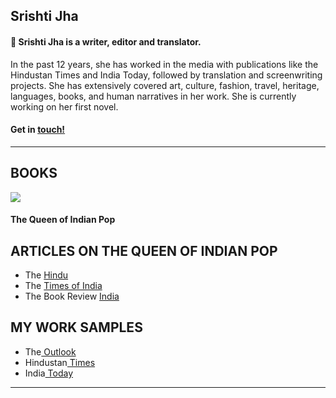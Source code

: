 ## Srishti Jha
####  👋 Srishti Jha is a writer, editor and translator. 

In the past 12 years, she has worked in the media with publications like the Hindustan Times and India Today, followed by translation and screenwriting projects. She has extensively covered art, culture, fashion, travel, heritage, languages, books, and human narratives in her work. She is currently working on her first novel.


#### Get in <a href = "mailto: jha.srishti@gmail.com">touch!</a>
---

## BOOKS

<img src="https://cloudfront.penguin.co.in/wp-content/uploads/2022/07/9780670095872.jpg"/>

#### The Queen of Indian Pop

## ARTICLES ON THE QUEEN OF INDIAN POP

- The <a href = "https://www.thehindu.com/life-and-style/usha-uthup-discusses-her-biography-the-queen-of-indian-pop/article65630922.ece">Hindu</a>
- The <a href = "https://m.timesofindia.com/life-style/books/reviews/book-review-the-queen-of-indian-pop-the-authorised-biography-of-usha-uthup/articleshow/90269064.cms?fbclid=IwAR0Y4YzdrvHE9c2d13RYD8D82lS9US_6GTNsBU0JPdeooQZE7c9hEg1-wBU&mibextid=Zxz2cZ
">Times of India</a>
- The Book Review <a href = "https://www.thebookreviewindia.org/arc-of-a-fabled-career">India</a>

## MY WORK SAMPLES

- The<a href = "https://www.outlookindia.com/website/story/entertainment-news-adapt-or-die-is-indian-fashion-ready-to-handle-the-pandemic/399904"> Outlook</a>
- Hindustan<a href = "https://www.hindustantimes.com/sex-and-relationships/living-in-the-times-of-social-distancing-why-the-hyper-bored-must-revisit-memories-right-now/story-iorFyY4JSRS8fNmTHVDkkI.html"> Times</a>
- India<a href = "​​https://www.indiatoday.in/magazine/supplement/story/20170116-art-fashion-manjunath-kamath-puneet-kaushik-sir-peter-cook-985536-2017-01-06"> Today</a>


---

